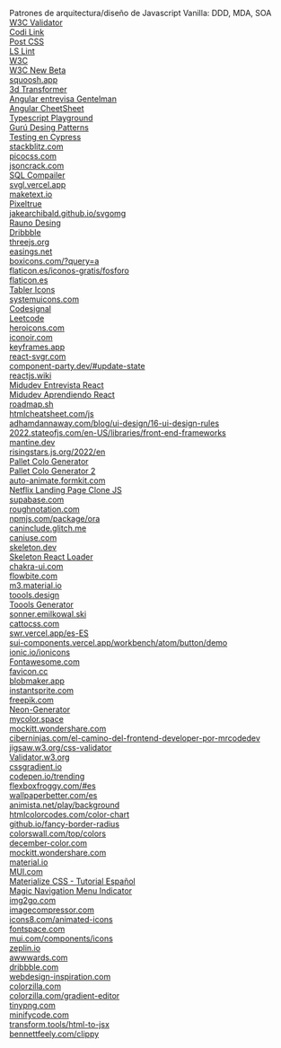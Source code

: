 Patrones de arquitectura/diseño de Javascript Vanilla: DDD, MDA, SOA
<br>
<a href="https://validator.w3.org/">W3C Validator</a>
<br>
<a href="https://codi.link/%7C%7C">Codi Link</a>
<br>
<a href="https://github.com/postcss/postcss#usage">Post CSS</a>
<br>
<a href="https://ls-lint.org/">LS Lint</a>
<br>
<a href="https://www.w3.org/">W3C</a>
<br>
<a href="https://beta.w3.org/">W3C New Beta</a>
<br>
<a href="https://squoosh.app/">squoosh.app</a>
<br>
<a href="https://www.3dtransformer.com/">3d Transformer</a>
<br>
<a href="https://www.youtube.com/watch?v=5vOj1yDzJwY&list=PL42UNLc8e48TK24-hBKfDMbZjQB8xFrOA&index=40&t=2271s">Angular entrevisa Gentelman</a>
<br>
<a href="https://www.interviewbit.com/angular-cheat-sheet/#angular-lifecycle-hooks">Angular CheetSheet</a>
<br>
<a href="https://www.typescriptlang.org/play?#code/GYVwdgxgLglg9mABAcwE4FN1QBQAd2oDOCAXIgN6JgCGAtumYVKjGMgNyLXINUi0AjAogC+ASgoAoRIgD0smYqXLlAPXUbNW7TtXTEGKCFRIARAAl0AGytxEpxAGpE+IggB0Neu0kigA">Typescript Playground</a>
<br>
<a href="https://refactoring.guru/es/design-patterns">Gurú Desing Patterns</a>
<br>
<a href="https://www.youtube.com/watch?v=HDFNjDKKO6A">Testing en Cypress</a>
<br>
<a href="https://stackblitz.com/">stackblitz.com</a>
<br>
<a href="https://picocss.com/">picocss.com</a>
<br>
<a href="https://jsoncrack.com/">jsoncrack.com</a>
<br>
<a href="https://sqlbolt.com/lesson/select_queries_introduction">SQL Compailer</a>
<br>
<a href="https://svgl.vercel.app/">svgl.vercel.app</a>
<br>
<a href="https://maketext.io/">maketext.io</a>
<br>
<a href="https://www.pixeltrue.com">Pixeltrue</a>
<br>
<a href="https://jakearchibald.github.io/svgomg/">jakearchibald.github.io/svgomg</a>
<br>
<a href="https://rauno.me/craft">Rauno Desing</a>
<br>
<a href="https://dribbble.com/">Dribbble</a>
<br>
<a href="https://threejs.org/">threejs.org</a>
<br>
<a href="https://easings.net/">easings.net</a>
<br>
<a href="https://boxicons.com/?query=a">boxicons.com/?query=a</a>
<br>
<a href="https://www.flaticon.es/iconos-gratis/fosforo">flaticon.es/iconos-gratis/fosforo</a>
<br>
<a href="https://www.flaticon.es/">flaticon.es</a>
<br>
<a href="https://tabler-icons.io/">Tabler Icons</a>
<br>
<a href="https://www.systemuicons.com/">systemuicons.com</a>
<br>
<a href="https://codesignal.com/">Codesignal</a>
<br>
<a href="https://leetcode.com/problemset/all/">Leetcode</a>
<br>
<a href="https://heroicons.com/">heroicons.com</a>
<br>
<a href="https://iconoir.com/">iconoir.com</a>
<br>
<a href="https://keyframes.app/">keyframes.app</a>
<br>
<a href="https://react-svgr.com/">react-svgr.com</a>
<br>
<a href="https://component-party.dev/#update-state">component-party.dev/#update-state</a>
<br>
<a href="https://www.reactjs.wiki/">reactjs.wiki</a>
<br>
<a href="https://github.com/midudev/preguntas-entrevista-react">Midudev Entrevista React</a>
<br>
<a href="https://github.com/midudev/aprendiendo-react">Midudev Aprendiendo React</a>
<br>
<a href="https://roadmap.sh/">roadmap.sh</a>
<br>
<a href="https://htmlcheatsheet.com/js/">htmlcheatsheet.com/js</a>
<br>
<a href="https://www.adhamdannaway.com/blog/ui-design/16-ui-design-rules">adhamdannaway.com/blog/ui-design/16-ui-design-rules</a>
<br>
<a href="https://2022.stateofjs.com/en-US/libraries/front-end-frameworks/">2022.stateofjs.com/en-US/libraries/front-end-frameworks</a>
<br>
<a href="https://mantine.dev/">mantine.dev</a>
<br>
<a href="https://risingstars.js.org/2022/en">risingstars.js.org/2022/en</a>
<br>
<a href="https://mycolor.space/?hex=%23261C8B&sub=1">Pallet Colo Generator</a>
<br>
<a href="https://color.adobe.com/es/create/color-wheel">Pallet Colo Generator 2</a>
<br>
<a href="https://auto-animate.formkit.com/">auto-animate.formkit.com</a>
<br>
<a href="https://www.youtube.com/watch?v=P7t13SGytRk&t=22s">Netflix Landing Page Clone JS</a>
<br>
<a href="https://supabase.com/">supabase.com</a>
<br>
<a href="https://roughnotation.com/">roughnotation.com</a>
<br>
<a href="https://www.npmjs.com/package/ora">npmjs.com/package/ora</a>
<br>
<a href="https://caninclude.glitch.me/">caninclude.glitch.me</a>
<br>
<a href="https://caniuse.com/">caniuse.com</a>
<br>
<a href="https://www.skeleton.dev/">skeleton.dev</a>
<br>
<a href="https://skeletonreact.com/">Skeleton React Loader</a>
<br>
<a href="https://chakra-ui.com/">chakra-ui.com</a>
<br>
<a href="https://flowbite.com/">flowbite.com</a>
<br>
<a href="https://m3.material.io/">m3.material.io</a>
<br>
<a href="https://www.toools.design/">toools.design</a>
<br>
<a href="https://webcode.tools/generators/css/">Toools Generator</a>
<br>
<a href="https://sonner.emilkowal.ski/">sonner.emilkowal.ski</a>
<br>
<a href="https://www.cattocss.com/">cattocss.com</a>
<br>
<a href="https://swr.vercel.app/es-ES">swr.vercel.app/es-ES</a>
<br>
<a href="https://sui-components.vercel.app/workbench/atom/button/demo">sui-components.vercel.app/workbench/atom/button/demo</a>
<br>
<a href="https://ionic.io/ionicons">ionic.io/ionicons</a>
<br>
<a href="https://fontawesome.com/v5.15/icons?d=gallery&p=2">Fontawesome.com</a>
<br>
<a href="https://www.favicon.cc/">favicon.cc</a>
<br>
<a href="https://www.blobmaker.app/">blobmaker.app</a>
<br>
<a href="https://instantsprite.com/">instantsprite.com</a>
<br>
<a href="https://www.freepik.com/">freepik.com</a>
<br>
<a href="https://yaroslavweb.github.io/Neon-Generator/">Neon-Generator</a>
<br>
<a href="https://mycolor.space/">mycolor.space</a>
<br>
<a href="https://mockitt.wondershare.com/blog.html?utm_source=youtube&utm_medium=influencer&utm_campaign=md-pq&utm_term=soydalto-blog&utm_content=video_md_md_en_20108400_2021-09-03">mockitt.wondershare.com</a>
<br>
<a href="https://ciberninjas.com/el-camino-del-frontend-developer-por-mrcodedev/">ciberninjas.com/el-camino-del-frontend-developer-por-mrcodedev</a>
<br>
<a href="https://jigsaw.w3.org/css-validator/#validate_by_input+with_options">jigsaw.w3.org/css-validator</a>
<br>
<a href="https://validator.w3.org/#validate_by_input">Validator.w3.org</a>
<br>
<a href="https://cssgradient.io/">cssgradient.io</a>
<br>
<a href="https://codepen.io/trending">codepen.io/trending</a>
<br>
<a href="https://flexboxfroggy.com/#es">flexboxfroggy.com/#es</a>
<br>
<a href="https://www.wallpaperbetter.com/es">wallpaperbetter.com/es</a>
<br>
<a href="https://animista.net/play/background">animista.net/play/background</a>
<br>
<a href="https://htmlcolorcodes.com/color-chart/">htmlcolorcodes.com/color-chart</a>
<br>
<a href="https://9elements.github.io/fancy-border-radius/#76.100.0.24--.">github.io/fancy-border-radius</a>
<br>
<a href="https://colorswall.com/top/colors">colorswall.com/top/colors</a>
<br>
<a href="https://www.december.com/html/spec/color3.html">december-color.com</a>
<br>
<a href="https://mockitt.wondershare.com/">mockitt.wondershare.com</a>
<br>
<a href="https://material.io/design/color/the-color-system.html#color-theme-creation">material.io</a>
<br>
<a href="https://mui.com/">MUI.com</a>
<br>
<a href="https://www.youtube.com/playlist?list=PLPl81lqbj-4J2Lbx1_qp7Yzo7wvjYiQ4E">Materialize CSS - Tutorial Español</a>
<br>
<a href="https://www.youtube.com/watch?v=ArTVfdHOB-M">Magic Navigation Menu Indicator</a>
<br>
<a href="https://www.img2go.com/">img2go.com</a>
<br>
<a href="https://imagecompressor.com/">imagecompressor.com</a>
<br>
<a href="https://icons8.com/animated-icons">icons8.com/animated-icons</a>
<br>
<a href="https://www.fontspace.com/">fontspace.com</a>
<br>
<a href="https://mui.com/components/icons/">mui.com/components/icons</a>
<br>
<a href="https://zeplin.io/">zeplin.io</a>
<br>
<a href="https://www.awwwards.com/">awwwards.com</a>
<br>
<a href="https://dribbble.com/">dribbble.com</a>
<br>
<a href="https://www.webdesign-inspiration.com/">webdesign-inspiration.com</a>
<br>
<a href="https://www.colorzilla.com/">colorzilla.com</a>
<br>
<a href="https://www.colorzilla.com/gradient-editor/">colorzilla.com/gradient-editor</a>
<br>
<a href="https://tinypng.com/">tinypng.com</a>
<br>
<a href="https://minifycode.com/">minifycode.com</a>
<br>
<a href="https://transform.tools/html-to-jsx">transform.tools/html-to-jsx</a>
<br>
<a href="https://bennettfeely.com/clippy/">bennettfeely.com/clippy</a>
<br>
